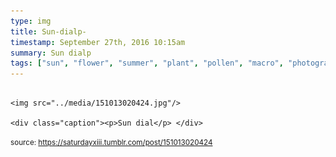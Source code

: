 ```yaml
---
type: img
title: Sun-dialp-
timestamp: September 27th, 2016 10:15am
summary: Sun dialp 
tags: ["sun", "flower", "summer", "plant", "pollen", "macro", "photography"]
---
```


                
                
                
                                                                                        <img src="../media/151013020424.jpg"/>
                                                                                          <div class="caption"><p>Sun dial</p> </div>
                                    
                
                
                
                
                                
<small>source: https://saturdayxiii.tumblr.com/post/151013020424</small>